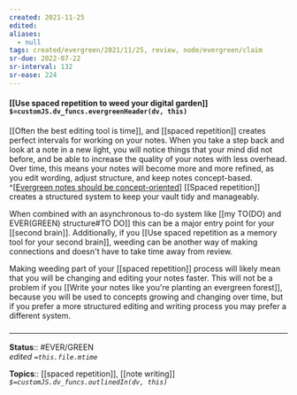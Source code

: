 ```yaml
---
created: 2021-11-25 
edited: 
aliases:
  - null
tags: created/evergreen/2021/11/25, review, node/evergreen/claim
sr-due: 2022-07-22
sr-interval: 132
sr-ease: 224
---
```


#### [[Use spaced repetition to weed your digital garden]] `$=customJS.dv_funcs.evergreenHeader(dv, this)`

[[Often the best editing tool is time]], and [[spaced repetition]] creates perfect intervals for working on your notes. When you take a step back and look at a note in a new light, you will notice things that your mind did not before, and be able to increase the quality of your notes with less overhead. Over time, this means your notes will become more and more refined, as you edit wording, adjust structure, and keep notes concept-based.
^[[Evergreen notes should be concept-oriented](https://notes.andymatuschak.org/z6bci25mVUBNFdVWSrQNKr6u7AZ1jFzfTVbMF)]
[[Spaced repetition]] creates a structured system to keep your vault tidy and manageably. 

When combined with an asynchronous to-do system like [[my TO(DO) and EVER(GREEN) structure#TO DO]] this can be a major entry point for your [[second brain]]. Additionally, if you [[Use spaced repetition as a memory tool for your second brain]], weeding can be another way of making connections and doesn't have to take time away from review.

Making weeding part of your [[spaced repetition]] process will likely mean that you will be changing and editing your notes faster. This will not be a problem if you [[Write your notes like you're planting an evergreen forest]], because you will be used to concepts growing and changing over time, but if you prefer a more structured editing and writing process you may prefer a different system.

### <hr class="footnote"/>

**Status**:: #EVER/GREEN  
*edited `=this.file.mtime`*

**Topics**:: [[spaced repetition]], [[note writing]]
*`$=customJS.dv_funcs.outlinedIn(dv, this)`*
